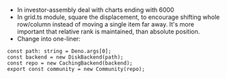 * In investor-assembly deal with charts ending with 6000
* In grid.ts module, square the displacement, to encourage shifting whole row/column instead of moving a single item far away. It's more important that relative rank is maintained, than absolute position.
* Change into one-liner:
```
const path: string = Deno.args[0];
const backend = new DiskBackend(path);
const repo = new CachingBackend(backend);
export const community = new Community(repo);
```
